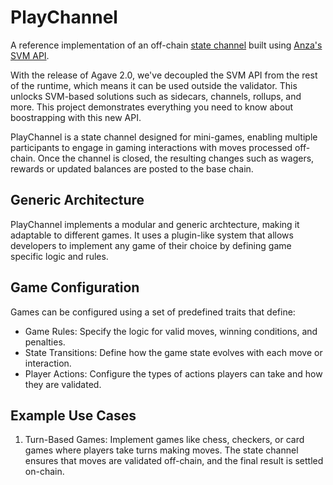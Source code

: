 # PlayChannel

A reference implementation of an off-chain [state channel](https://ethereum.org/en/developers/docs/scaling/state-channels/)
built using [Anza's SVM API](https://www.anza.xyz/blog/anzas-new-svm-api).

With the release of Agave 2.0, we've decoupled the SVM API from the rest of the
runtime, which means it can be used outside the validator. This unlocks
SVM-based solutions such as sidecars, channels, rollups, and more. This project
demonstrates everything you need to know about boostrapping with this new API.

PlayChannel is a state channel designed for mini-games, enabling multiple participants to engage in gaming interactions with moves processed off-chain. Once the channel is closed, the resulting changes such as wagers, rewards or updated balances are posted to the base chain.

## Generic Architecture

PlayChannel implements a modular and generic archtecture, making it adaptable to different games. It uses a plugin-like system that allows developers to implement any game of their choice by defining game specific logic and rules.

## Game Configuration

Games can be configured using a set of predefined traits that define:

- Game Rules: Specify the logic for valid moves, winning conditions, and penalties.
- State Transitions: Define how the game state evolves with each move or interaction.
- Player Actions: Configure the types of actions players can take and how they are validated.
<!-- - Dispute Resolution: Handle conflicts by resolving disputes on-chain, ensuring fairness and integrity. -->

## Example Use Cases

1. Turn-Based Games: Implement games like chess, checkers, or card games where players take turns making moves. The state channel ensures that moves are validated off-chain, and the final result is settled on-chain.
